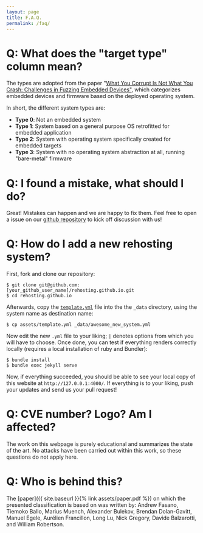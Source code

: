 ```yaml
---
layout: page
title: F.A.Q.
permalink: /faq/
---
```


# Q: What does the "target type" column mean?

The types are adopted from the paper "[What You Corrupt Is Not What You Crash: Challenges in Fuzzing Embedded Devices"](http://s3.eurecom.fr/docs/ndss18_muench.pdf), which categorizes embedded devices and firmware based on the deployed operating system.

In short, the different system types are:
* **Type 0**: Not an embedded system
* **Type 1**: System based on a general purpose OS retrofitted for embedded application
* **Type 2**: System with operating system specifically created for embedded targets
* **Type 3**: System with no operating system abstraction at all, running "bare-metal" firmware

# Q: I found a mistake, what should I do?

Great! Mistakes can happen and we are happy to fix them.
Feel free to open a issue on our [github repository](https://github.com/rehosting/rehosting.github.io/issues) to kick off discussion with us!

# Q: How do I add a new rehosting system?

First, fork and clone our repository:
```shell
$ git clone git@github.com:[your_github_user_name]/rehosting.github.io.git
$ cd rehosting.github.io
```

Afterwards, copy the [`template.yml`](https://github.com/rehosting/rehosting.github.io/blob/main/assets/template.yml) file into the the `_data` directory, using the system name as destination name:
```shell
$ cp assets/template.yml _data/awesome_new_system.yml
```

Now edit the new `.yml` file to your liking; `|` denotes options from which you will have to choose. Once done, you can test if everything renders correctly locally (requires a local installation of ruby and Bundler):
```shell
$ bundle install
$ bundle exec jekyll serve
```

Now, if everything succeeded, you should be able to see your local copy of this website at `http://127.0.0.1:4000/`. If everything is to your liking, push your updates and send us your pull request!



# Q: CVE number? Logo? Am I affected?

The work on this webpage is purely educational and summarizes the state of the art. No attacks have been carried out within this work, so these questions do not apply here.

# Q: Who is behind this?

The [paper]({{ site.baseurl }}{% link assets/paper.pdf %}) on which the presented classification is based on was written by:
Andrew Fasano, Tiemoko Ballo, Marius Muench, Alexander Bulekov, Brendan Dolan-Gavitt, Manuel Egele, Aurélien Francillon, Long Lu, Nick Gregory, Davide Balzarotti, and William Robertson.

